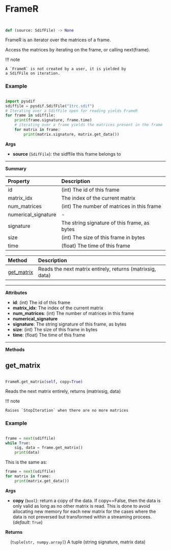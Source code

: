 # FrameR
## 


```python

def (source: SdifFile) -> None

```


FrameR is an iterator over the matrices of a frame.


Access the matrices by iterating on the frame, or calling 
next(frame). 

!!! note

    A `FrameR` is not created by a user, it is yielded by
    a SdifFile on iteration.

### Example

```python

import pysdif
sdiffile = pysdif.SdifFile("1trc.sdif")
# Iterating over a SdifFile open for reading yields FrameR
for frame in sdiffile:
    print(frame.signature, frame.time)
    # iterating over a frame yields the matrices present in the frame
    for matrix in frame:
        print(matrix.signature, matrix.get_data())

```



**Args**

* **source** (`SdifFile`): the sidffile this frame belongs to


---------


**Summary**



| Property  | Description  |
| :-------- | :----------- |
| id | (int) The id of this frame |
| matrix_idx | The index of the current matrix |
| num_matrices | (int) The number of matrices in this frame |
| numerical_signature | - |
| signature | The string signature of this frame, as bytes |
| size | (int) The size of this frame in bytes |
| time | (float) The time of this frame |


| Method  | Description  |
| :------ | :----------- |
| [get_matrix](#get_matrix) | Reads the next matrix entirely, returns (matrixsig, data) |


---------


**Attributes**

* **id**: (int) The id of this frame
* **matrix_idx**: The index of the current matrix
* **num_matrices**: (int) The number of matrices in this frame
* **numerical_signature**
* **signature**: The string signature of this frame, as bytes
* **size**: (int) The size of this frame in bytes
* **time**: (float) The time of this frame


---------


**Methods**

## get\_matrix


```python

FrameR.get_matrix(self, copy=True)

```


Reads the next matrix entirely, returns (matrixsig, data)


!!! note

    Raises `StopIteration` when there are no more matrices

### Example

```python

frame = next(sdiffile)
while True:
    sig, data = frame.get_matrix()
    print(data)

```

This is the same as:

```python
frame = next(sdiffile)
for matrix in frame:
    print(matrix.get_data())
```



**Args**

* **copy** (`bool`): return a copy of the data. If copy==False, then the data
    is only valid as long as no other matrix is read. This is          done to
    avoid allocating new memory for each new matrix         for the cases where
    the data is not preversed but transformed         within a streaming
    procees. (*default*: `True`)

**Returns**

&nbsp;&nbsp;&nbsp;&nbsp;(`tuple[str, numpy.array]`) A tuple (string signature, matrix data)

